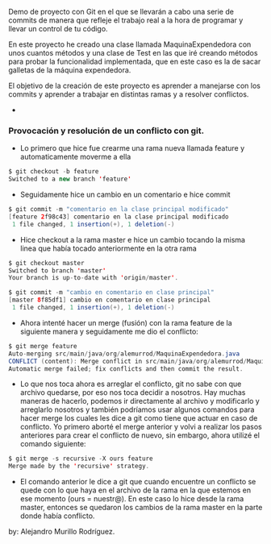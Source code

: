 Demo de proyecto con Git en el que se llevarán a cabo una serie de commits de manera que refleje el trabajo real a la hora de programar y llevar un control de tu código.

En este proyecto he creado una clase llamada MaquinaExpendedora con unos cuantos métodos y una clase de Test en las que iré creando métodos para probar la funcionalidad implementada, que en este caso es la de sacar galletas de la máquina expendedora.

El objetivo de la creación de este proyecto es aprender a manejarse con los commits y aprender a trabajar en distintas ramas y a resolver conflictos.

-

### Provocación y resolución de un conflicto con git.

* Lo primero que hice fue crearme una rama nueva llamada feature y automaticamente moverme a ella

```java
$ git checkout -b feature
Switched to a new branch 'feature'
```

* Seguidamente hice un cambio en un comentario e hice commit

```java
$ git commit -m "comentario en la clase principal modificado"
[feature 2f98c43] comentario en la clase principal modificado
 1 file changed, 1 insertion(+), 1 deletion(-)
```

* Hice checkout a la rama master e hice un cambio tocando la misma linea que había tocado anteriormente en la otra rama

```java
$ git checkout master
Switched to branch 'master'
Your branch is up-to-date with 'origin/master'.

$ git commit -m "cambio en comentario en clase principal"
[master 8f85df1] cambio en comentario en clase principal
 1 file changed, 1 insertion(+), 1 deletion(-)
```

* Ahora intenté hacer un merge (fusión) con la rama feature de la siguiente manera y seguidamente me dio el conflicto:

```java
$ git merge feature
Auto-merging src/main/java/org/alemurrod/MaquinaExpendedora.java
CONFLICT (content): Merge conflict in src/main/java/org/alemurrod/MaquinaExpendedora.java
Automatic merge failed; fix conflicts and then commit the result.
```

* Lo que nos toca ahora es arreglar el conflicto, git no sabe con que archivo quedarse, por eso nos toca decidir a nosotros. Hay muchas maneras de hacerlo, podemos ir directamente al archivo y modificarlo y arreglarlo nosotros y también podríamos usar algunos comandos para hacer merge los cuales les dice a git como tiene que actuar en caso de conflicto. Yo primero aborté el merge anterior y volvi a realizar los pasos anteriores para crear el conflicto de nuevo, sin embargo, ahora utilizé el comando siguiente:

```java
$ git merge -s recursive -X ours feature
Merge made by the 'recursive' strategy. 
```

* El comando anterior le dice a git que cuando encuentre un conflicto se quede con lo que haya en el archivo de la rama en la que estemos en ese momento (ours = nuestr@). En este caso lo hice desde la rama master, entonces se quedaron los cambios de la rama master en la parte donde había conflicto.

by: Alejandro Murillo Rodríguez.
